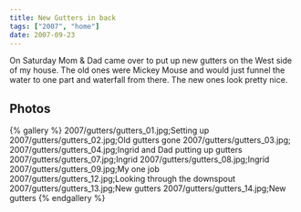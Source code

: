 ```yaml
---
title: New Gutters in back
tags: ["2007", "home"]
date: 2007-09-23
---
```

On Saturday Mom & Dad came over to put up new gutters on the West side of my house.  The old ones were Mickey Mouse and would just funnel the water to one part and waterfall from there.  The new ones look pretty nice.

## Photos 

{% gallery %} 
2007/gutters/gutters_01.jpg;Setting up
2007/gutters/gutters_02.jpg;Old gutters gone
2007/gutters/gutters_03.jpg;
2007/gutters/gutters_04.jpg;Ingrid and Dad putting up gutters
2007/gutters/gutters_07.jpg;Ingrid
2007/gutters/gutters_08.jpg;Ingrid
2007/gutters/gutters_09.jpg;My one job
2007/gutters/gutters_12.jpg;Looking through the downspout
2007/gutters/gutters_13.jpg;New gutters
2007/gutters/gutters_14.jpg;New gutters
{% endgallery %}
